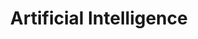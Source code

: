 ---
templateKey: 'ai'
path: /operations/artificial-intelligence
title: Artificial Intelligence
image: /img/operations/artificial-intelligence_hero-image@2x.jpg 
mainpitch:
  title: COMBINING PIONEERING TECHNOLOGY & SCIENCE WITH THE POWER OF NATURE
  description: >
    Apollon’s team of experts use laboratory machine learning (AI) to identify compounds that can be used on various illness under medical supervision to create range of products that are backed by clinical data


    The AI analyses plant genetics and phenotypes to determine the best combination of cannabinoids, terpenes and flavonoids to target and optimise treatment of diseases
  image: /img/operations/ai_cell_image@2x.jpg
  footnote: Apollon’s trade marked tailored treatments are backed by extensive clinical trails and comprehensive patient data ensuring consistency efficacy and reliability for patients



---